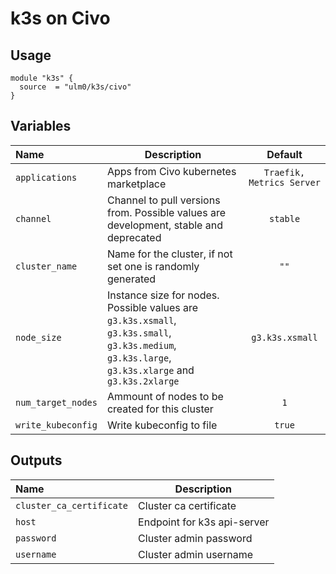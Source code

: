 # k3s on Civo

## Usage

```hcl
module "k3s" {
  source  = "ulm0/k3s/civo"
}
```

## Variables

| Name               | Description                                                                                                                                         |          Default          |
| :----------------- | --------------------------------------------------------------------------------------------------------------------------------------------------- | :-----------------------: |
| `applications`     | Apps from Civo kubernetes marketplace                                                                                                               | `Traefik, Metrics Server` |
| `channel`          | Channel to pull versions from. Possible values are development, stable and deprecated                                                               |         `stable`          |
| `cluster_name`     | Name for the cluster, if not set one is randomly generated                                                                                          |           `""`            |
| `node_size`        | Instance size for nodes. Possible values are `g3.k3s.xsmall`, `g3.k3s.small`, `g3.k3s.medium`, `g3.k3s.large`, `g3.k3s.xlarge` and `g3.k3s.2xlarge` |      `g3.k3s.xsmall`      |
| `num_target_nodes` | Ammount of nodes to be created for this cluster                                                                                                     |            `1`            |
| `write_kubeconfig` | Write kubeconfig to file                                                                                                                            |          `true`           |

## Outputs

| Name                     | Description                 |
| :----------------------- | --------------------------- |
| `cluster_ca_certificate` | Cluster ca certificate      |
| `host`                   | Endpoint for k3s api-server |
| `password`               | Cluster admin password      |
| `username`               | Cluster admin username      |
